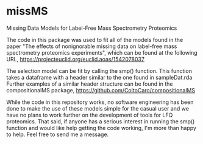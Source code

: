 # missMS
Missing Data Models for Label-Free Mass Spectrometry Proteomics

The code in this package was used to fit all of the models found in the paper 
"The effects of nonignorable missing data on label-free mass spectrometry 
proteomics experiments", which can be found at the following URL, 
https://projecteuclid.org/euclid.aoas/1542078037

The selection model can be fit by calling the smp() function.  This function 
takes a dataframe with a header similar to the one found in sampleDat.rda
Further examples of a similar header structure can be found in the 
compositionalMS package, https://github.com/ColtoCaro/compositionalMS

While the code in this repository works, no software engineering has 
been done to make the use of these models simple for the casual user and
we have no plans to work further on the development of tools for LFQ 
proteomics.  That said, if anyone has a serious interest in running the smp() 
function and would like help getting the code working, I'm more than happy to help. 
Feel free to send me a message.  

